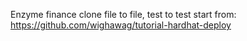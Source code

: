 Enzyme finance clone file to file, test to test
start from: https://github.com/wighawag/tutorial-hardhat-deploy